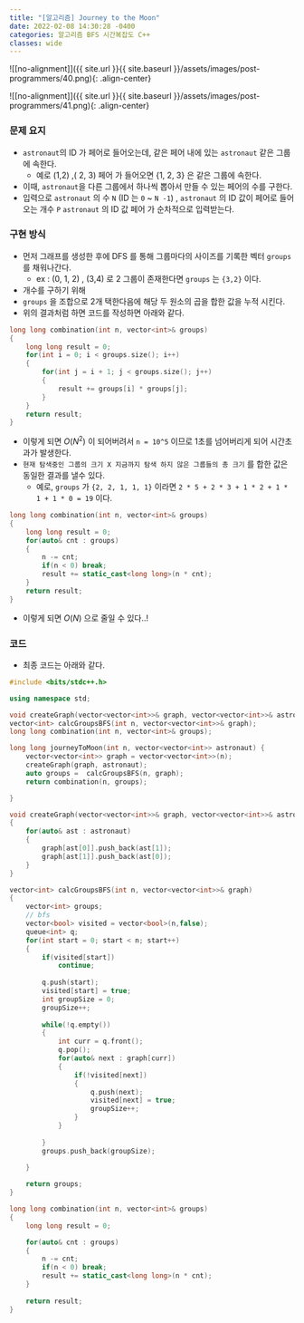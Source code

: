 ```yaml
---
title: "[알고리즘] Journey to the Moon"
date: 2022-02-08 14:30:28 -0400
categories: 알고리즘 BFS 시간복잡도 C++
classes: wide
---
```


![[no-alignment]]({{ site.url }}{{ site.baseurl }}/assets/images/post-programmers/40.png){: .align-center}

![[no-alignment]]({{ site.url }}{{ site.baseurl }}/assets/images/post-programmers/41.png){: .align-center}

### 문제 요지

- `astronaut`의 ID 가 페어로 들어오는데, 같은 페어 내에 있는 `astronaut` 같은 그룹에 속한다.
    - 예로 (1,2) ,( 2, 3) 페어 가 들어오면 {1, 2, 3} 은 같은 그룹에 속한다.
- 이때, `astronaut`을 다른 그룹에서 하나씩 뽑아서 만들 수 있는 페어의 수를 구한다.
- 입력으로 `astronaut` 의 수 `N` (ID 는 `0` ~ `N -1`) , `astronaut` 의 ID 값이 페어로 들어오는 개수 `P` `astronaut` 의 ID 값 페어 가 순차적으로 입력받는다.

### 구현 방식

- 먼저 그래프를 생성한 후에 DFS 를 통해 그룹마다의 사이즈를 기록한 벡터 `groups`를 채워나간다.
    - ex : (0, 1, 2) , (3,4) 로 2 그룹이 존재한다면 `groups` 는 `{3,2}` 이다.
- 개수를 구하기 위해
- `groups` 을 조합으로 2개 택한다음에 해당 두 원소의 곱을 합한 값을 누적 시킨다.
- 위의 결과처럼 하면 코드를 작성하면 아래와 같다.

```cpp
long long combination(int n, vector<int>& groups)
{
    long long result = 0;
    for(int i = 0; i < groups.size(); i++)
    {
        for(int j = i + 1; j < groups.size(); j++)
        {
            result += groups[i] * groups[j];
        }
    }
    return result;
}
```

-  이렇게 되면 $O(N^2)$ 이 되어버려서 `n = 10^5` 이므로 1초를 넘어버리게 되어 시간초과가 발생한다.
-  `현재 탐색중인 그룹의 크기 X 지금까지 탐색 하지 않은 그룹들의 총 크기` 를 합한 값은 동일한 결과를 낼수 있다.
   -  예로,  `groups` 가 `{2, 2, 1, 1, 1}` 이라면 `2 * 5 + 2 * 3 + 1 * 2 + 1 * 1 + 1 * 0 = 19` 이다.

```cpp
long long combination(int n, vector<int>& groups)
{
    long long result = 0;
    for(auto& cnt : groups)
    {
        n -= cnt;
        if(n < 0) break;
        result += static_cast<long long>(n * cnt);
    }
    return result;
}
```

- 이렇게 되면 $O(N)$ 으로 줄일 수 있다..!


### 코드

- 최종 코드는 아래와 같다.

```cpp
#include <bits/stdc++.h>

using namespace std;

void createGraph(vector<vector<int>>& graph, vector<vector<int>>& astronaut);
vector<int> calcGroupsBFS(int n, vector<vector<int>>& graph);
long long combination(int n, vector<int>& groups);

long long journeyToMoon(int n, vector<vector<int>> astronaut) {
    vector<vector<int>> graph = vector<vector<int>>(n);
    createGraph(graph, astronaut);
    auto groups =  calcGroupsBFS(n, graph);
    return combination(n, groups);

}

void createGraph(vector<vector<int>>& graph, vector<vector<int>>& astronaut)
{
    for(auto& ast : astronaut)
    {
        graph[ast[0]].push_back(ast[1]);
        graph[ast[1]].push_back(ast[0]);
    }
}

vector<int> calcGroupsBFS(int n, vector<vector<int>>& graph)
{
    vector<int> groups;
    // bfs
    vector<bool> visited = vector<bool>(n,false);
    queue<int> q;
    for(int start = 0; start < n; start++)
    {
        if(visited[start])
            continue;
        
        q.push(start);
        visited[start] = true;
        int groupSize = 0;
        groupSize++;
        
        while(!q.empty())
        {
            int curr = q.front();
            q.pop();
            for(auto& next : graph[curr])
            {
                if(!visited[next])
                {
                    q.push(next);
                    visited[next] = true;
                    groupSize++;
                }
            }
            
        }
        groups.push_back(groupSize);
        
    }

    return groups;
}

long long combination(int n, vector<int>& groups)
{
    long long result = 0;

    for(auto& cnt : groups)
    {
        n -= cnt;
        if(n < 0) break;
        result += static_cast<long long>(n * cnt);
    }
    
    return result;
}
```